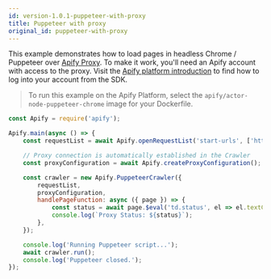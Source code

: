```yaml
---
id: version-1.0.1-puppeteer-with-proxy
title: Puppeteer with proxy
original_id: puppeteer-with-proxy
---
```


This example demonstrates how to load pages in headless Chrome / Puppeteer over [Apify Proxy](https://docs.apify.com/proxy). To make it work, you'll
need an Apify account with access to the proxy. Visit the [Apify platform introduction](/docs/guides/apify-platform) to find how to log into your
account from the SDK.

> To run this example on the Apify Platform, select the `apify/actor-node-puppeteer-chrome` image for your Dockerfile.

```javascript
const Apify = require('apify');

Apify.main(async () => {
    const requestList = await Apify.openRequestList('start-urls', ['http://proxy.apify.com']);

    // Proxy connection is automatically established in the Crawler
    const proxyConfiguration = await Apify.createProxyConfiguration();

    const crawler = new Apify.PuppeteerCrawler({
        requestList,
        proxyConfiguration,
        handlePageFunction: async ({ page }) => {
            const status = await page.$eval('td.status', el => el.textContent);
            console.log(`Proxy Status: ${status}`);
        },
    });

    console.log('Running Puppeteer script...');
    await crawler.run();
    console.log('Puppeteer closed.');
});
```
